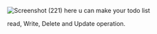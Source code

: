 ![Screenshot (221)](https://user-images.githubusercontent.com/78479119/130432404-b06af56b-12f6-4151-8a74-a9302e6f7db0.png)
here u can make your todo list

read, Write, Delete and Update operation.

